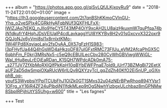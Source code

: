 +++
album = "https://photos.app.goo.gl/qiSvLQfJLKjxoyRu9"
date = "2018-11-24T22:01:00+01:00"
image = "https://lh3.googleusercontent.com/2t7qnBShKKmoCVlnGU-Yhq_o2veSPIx4CGRkHyAFqbNUf3QXFHLFxX-lWIZJAq7tEKQ_nJIlo9YeCY5T43MP4OiY9xcAH2LU8aizHkuxmW7quPfqa74biN1dkufrY4HqhJDsVElUalP4cdLavkaggYUl8YKYBy8H2y01sGxcvvX322oxr9QQJoNJx6yVmi8sI1x8rnlxtKMo-1Wj4FPd8XqyiaoLajy2fsOyAA_0X57gFzH1S983-l3pFHyfUa44Q4hGsWD4aHkzoDF87uIGFxtRMC73FIUu_eVM2AfcaPhGX5C6qbhFm_F0krj3MRsNx5-c5eQ9cEBUlLecCbv280CvWhGBViwgWWiGL-Wal_tHu8euLrEOjEaRDan_K1SQH7WPdcADk0mA75-_s27TJV7ZfXbMoRXIQlfPkKpH10qBYbEWFPnaE7oId9_iUrf73BZMgBi72EetXaUF2aD5dwSmpiOXaRUcW6rlLQy8QXYzyTcI_gqZdZh40KfO2Ei5nUP_oGXnphB_oq-ypufS3WypbsiYPplTCUbFhJ1OIZk0GT1SMxs32u04zNErBPwRhoq894YVsr11OFrg_xY16iR4ZF24uPlbdjN11fdkMLep9tOgSNwhYjzbgxULchbaz8mGPNMw8SbpIRPijhUtYS5Uhg=w600"
title = "Les fagnes"

+++
Test
